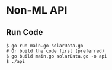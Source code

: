 # Non-ML API
## Run Code
```
$ go run main.go solarData.go
# Or build the code first (preferred)
$ go build main.go solarData.go -o api
$ ./api
```
